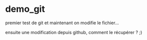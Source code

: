 # demo_git
premier test de git
et maintenant on modifie le fichier...

ensuite une modification depuis github, comment le récupérer ? ;)
